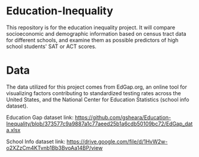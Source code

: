 # Education-Inequality
This repository is for the education inequality project. It will compare socioeconomic and demographic information based on census tract data for different schools, and examine them as possible predictors of high school students' SAT or ACT scores.

# Data
The data utilized for this project comes from EdGap.org, an online tool for visualizing factors contributing to standardized testing rates across the United States, and the National Center for Education Statistics (school info dataset).

Education Gap dataset link: https://github.com/gsheara/Education-Inequality/blob/373577c9a9887a1c77aeed25b1a6cdb50109bc72/EdGap_data.xlsx

School Info dataset link: https://drive.google.com/file/d/1HvW2w-o2XZzCm4KTvnb1Bb3BvoAa14BP/view 
